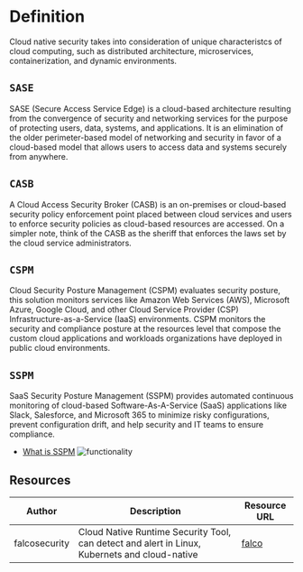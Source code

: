# Definition
 Cloud native security takes into consideration of unique characteristcs of cloud computing, such as distributed architecture, microservices, containerization, and dynamic environments.



## `SASE`
  SASE (Secure Access Service Edge) is a cloud-based architecture resulting from the convergence of security and networking services for the purpose of protecting users, data, systems, and applications. It is an elimination of the older perimeter-based model of networking and security in favor of a cloud-based model that allows users to access data and systems securely from anywhere.


## `CASB`
  A Cloud Access Security Broker (CASB) is an on-premises or cloud-based security policy enforcement point placed between cloud services and users to enforce security policies as cloud-based resources are accessed. On a simpler note, think of the CASB as the sheriff that enforces the laws set by the cloud service administrators.

## `CSPM`
   Cloud Security Posture Management (CSPM) evaluates security posture, this solution monitors services like Amazon Web Services (AWS), Microsoft Azure, Google Cloud, and other Cloud Service Provider (CSP) Infrastructure-as-a-Service (IaaS) environments. CSPM monitors the security and compliance posture at the resources level that compose the custom cloud applications and workloads organizations have deployed in public cloud environments.

## `SSPM`
  SaaS Security Posture Management (SSPM) provides automated continuous monitoring of cloud-based Software-As-A-Service (SaaS) applications like Slack, Salesforce, and Microsoft 365 to minimize risky configurations, prevent configuration drift, and help security and IT teams to ensure compliance.
- [What is SSPM](https://www.netskope.com/security-defined/what-is-sspm)
![functionality](https://www.netskope.com/wp-content/uploads/2021/09/SSPM-Key-functionality.jpg)


## Resources
| Author | Description | Resource URL |
| --- | --- | --- |
| falcosecurity | Cloud Native Runtime Security Tool, can detect and alert in Linux, Kubernets and cloud-native | [falco](https://github.com/falcosecurity/falco) |

